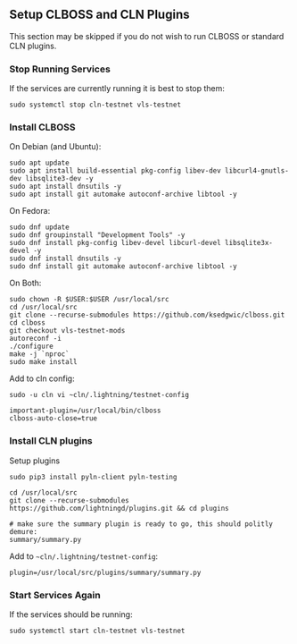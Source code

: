 ## Setup CLBOSS and CLN Plugins

This section may be skipped if you do not wish to run CLBOSS or standard CLN plugins.

### Stop Running Services

If the services are currently running it is best to stop them:
```
sudo systemctl stop cln-testnet vls-testnet
```

### Install CLBOSS

On Debian (and Ubuntu):
```
sudo apt update
sudo apt install build-essential pkg-config libev-dev libcurl4-gnutls-dev libsqlite3-dev -y
sudo apt install dnsutils -y
sudo apt install git automake autoconf-archive libtool -y
```

On Fedora:
```
sudo dnf update
sudo dnf groupinstall "Development Tools" -y
sudo dnf install pkg-config libev-devel libcurl-devel libsqlite3x-devel -y
sudo dnf install dnsutils -y
sudo dnf install git automake autoconf-archive libtool -y
```

On Both:
```
sudo chown -R $USER:$USER /usr/local/src
cd /usr/local/src
git clone --recurse-submodules https://github.com/ksedgwic/clboss.git
cd clboss
git checkout vls-testnet-mods
autoreconf -i
./configure
make -j `nproc`
sudo make install
```

Add to cln config:
```
sudo -u cln vi ~cln/.lightning/testnet-config
```
```
important-plugin=/usr/local/bin/clboss
clboss-auto-close=true
```

### Install CLN plugins
Setup plugins
```
sudo pip3 install pyln-client pyln-testing

cd /usr/local/src
git clone --recurse-submodules https://github.com/lightningd/plugins.git && cd plugins

# make sure the summary plugin is ready to go, this should politly demure:
summary/summary.py
```

Add to `~cln/.lightning/testnet-config`:
```
plugin=/usr/local/src/plugins/summary/summary.py
```

### Start Services Again

If the services should be running:
```
sudo systemctl start cln-testnet vls-testnet
```
